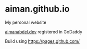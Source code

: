 # aiman.github.io
My personal website

[aimanabdel.dev](https://aimanabdel.dev) registered in GoDaddy

Build using https://pages.github.com/
